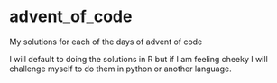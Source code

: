 # advent_of_code
My solutions for each of the days of advent of code

I will default to doing the solutions in R but if I am feeling cheeky I will challenge myself to do them in python or another language.
